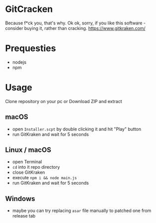 # GitCracken
Because f*ck you, that's why. Ok ok, sorry, if you like this software - consider buying it, rather than cracking.
https://www.gitkraken.com/

# Prequesties
- nodejs
- npm

# Usage
Clone repository on your pc or Download ZIP and extract

## macOS
- open `Installer.scpt` by double clicking it and hit "Play" button
- run GitKraken and wait for 5 seconds

## Linux / macOS
- open Terminal
- `cd` into it repo directory
- close GitKraken
- execute `npm i && node main.js`
- run GitKraken and wait for 5 seconds

## Windows
- maybe you can try replacing `asar` file manually to patched one from release tab
